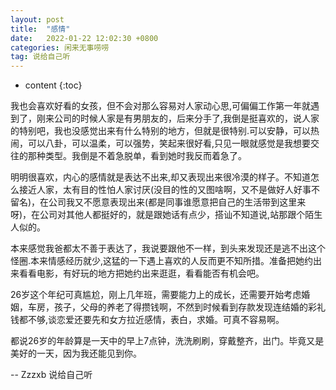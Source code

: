 ```yaml
---
layout: post
title:  "感情"
date:   2022-01-22 12:02:30 +0800
categories: 闲来无事唠唠
tag: 说给自己听
---
```


* content
{:toc}


我也会喜欢好看的女孩，但不会对那么容易对人家动心思,可偏偏工作第一年就遇到了，刚来公司的时候人家是有男朋友的，后来分手了,我倒是挺喜欢的，说人家的特别吧，我也没感觉出来有什么特别的地方，但就是很特别.可以安静，可以热闹，可以八卦，可以温柔，可以强势，笑起来很好看,只见一眼就感觉是我想要交往的那种类型。我倒是不着急脱单，看到她时我反而着急了。

明明很喜欢，内心的感情就是表达不出来,却又表现出来很冷漠的样子。不知道怎么接近人家，太有目的性怕人家讨厌(没目的性的又图啥啊，又不是做好人好事不留名)，在公司我又不愿意表现出来(都是同事谁愿意把自己的生活带到这里来呀)，在公司对其他人都挺好的，就是跟她话有点少，搭讪不知道说,站那跟个陌生人似的。

本来感觉我爸都太不善于表达了，我说要跟他不一样，到头来发现还是逃不出这个怪圈.本来情感经历就少,这猛的一下遇上喜欢的人反而更不知所措。准备把她约出来看看电影，有好玩的地方把她约出来逛逛，看看能否有机会吧。

26岁这个年纪可真尴尬，刚上几年班，需要能力上的成长，还需要开始考虑婚姻，车房，孩子，父母的养老了得攒钱啊，不然到时候看到存款发现连结婚的彩礼钱都不够,谈恋爱还要先和女方拉近感情，表白，求婚。可真不容易啊。

都说26岁的年龄算是一天中的早上7点钟，洗洗刷刷，穿戴整齐，出门。毕竟又是美好的一天，因为我还能见到你。

-- Zzzxb 说给自己听